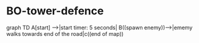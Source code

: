 # BO-tower-defence
graph TD
    A[start] -->|start timer: 5 seconds| B((spawn enemy))-->|ememy walks towards end of the road|c((end of map))
